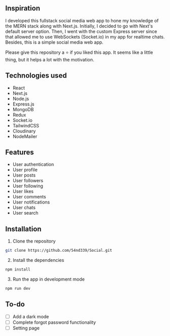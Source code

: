 ## Inspiration

I developed this fullstack social media web app to hone my knowledge of the MERN stack along with Next.js. Initially, I decided to go with Next's default server option. Then, I went with the custom Express server since that allowed me to use WebSockets (Socket.io) in my app for realtime chats. Besides, this is a simple social media web app.

Please give this repository a ⭐ if you liked this app. It seems like a little thing, but it helps a lot with the motivation.

## Technologies used

- React
- Next.js
- Node.js
- Express.js
- MongoDB
- Redux
- Socket.io
- TailwindCSS
- Cloudinary
- NodeMailer

## Features

- User authentication
- User profile
- User posts
- User followers
- User following
- User likes
- User comments
- User notifications
- User chats
- User search

## Installation

1. Clone the repository
```bash
git clone https://github.com/54nd339/Social.git
```
2. Install the dependencies
```bash
npm install
```
3. Run the app in development mode
```bash
npm run dev
```

## To-do

- [ ] Add a dark mode
- [ ] Complete forgot password functionality
- [ ] Setting page